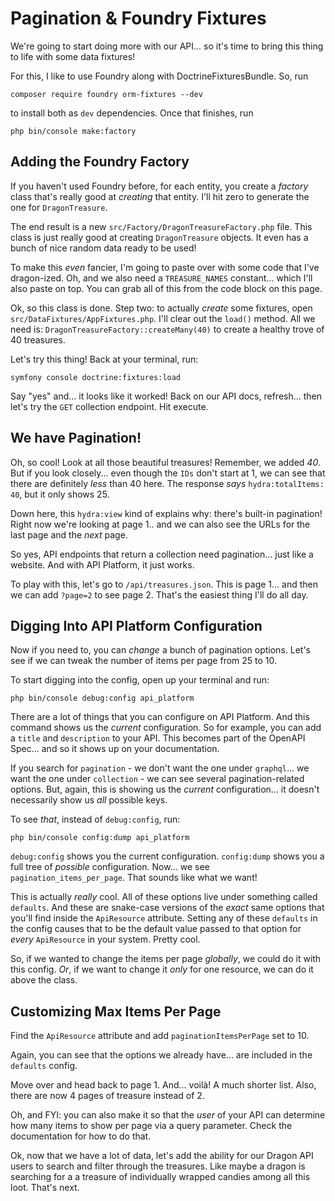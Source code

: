 # Pagination & Foundry Fixtures

We're going to start doing more with our API... so it's time to bring this thing
to life with some data fixtures!

For this, I like to use Foundry along with DoctrineFixturesBundle. So, run

```terminal
composer require foundry orm-fixtures --dev
```

to install both as `dev` dependencies. Once that finishes, run

```terminal
php bin/console make:factory
```

## Adding the Foundry Factory

If you haven't used Foundry before, for each entity, you create a *factory* class
that's really good at *creating* that entity. I'll hit zero to generate the one for
`DragonTreasure`.

The end result is a new `src/Factory/DragonTreasureFactory.php` file.
This class is just really good at creating `DragonTreasure` objects. It even
has a bunch of nice random data ready to be used!

To make this *even* fancier, I'm going to paste over with some code that I've
dragon-ized. Oh, and we also need a `TREASURE_NAMES` constant... which I'll also
paste on top. You can grab all of this from the code block on this page.

Ok, so this class is done. Step two: to actually *create* some fixtures, open
`src/DataFixtures/AppFixtures.php`. I'll clear out the `load()` method. All we need
is: `DragonTreasureFactory::createMany(40)` to create a healthy trove of 40
treasures.

Let's try this thing! Back at your terminal, run:

```terminal
symfony console doctrine:fixtures:load
```

Say "yes" and... it looks like it worked! Back on our API docs, refresh...
then let's try the `GET` collection endpoint. Hit execute.

## We have Pagination!

Oh, so cool! Look at all those beautiful treasures! Remember, we added *40*. But if
you look closely... even though the `IDs` don't start at 1, we can see that there
are definitely *less* than 40 here. The response *says* `hydra:totalItems: 40`,
but it only shows 25.

Down here, this `hydra:view` kind of explains why: there's built-in pagination!
Right now we're looking at page 1.. and we can also see the URLs for the last page
and the *next* page.

So yes, API endpoints that return a collection need pagination... just like a
website. And with API Platform, it just works.

To play with this, let's go to `/api/treasures.json`. This is page 1... and then
we can add `?page=2` to see page 2. That's the easiest thing I'll do all day.

## Digging Into API Platform Configuration

Now if you need to, you can *change* a bunch of pagination options. Let's see
if we can tweak the number of items per page from 25 to 10.

To start digging into the config, open up your terminal and run:

```terminal
php bin/console debug:config api_platform
```

There are a lot of things that you can configure on API Platform. And this
command shows us the *current* configuration. So for example,
you can add a `title` and `description` to your API. This becomes part of the
OpenAPI Spec... and so it shows up on your documentation.

If you search for `pagination` - we don't want the one under `graphql`... we
want the one under `collection` - we can see several pagination-related options.
But, again, this is showing us the *current* configuration... it doesn't necessarily
show us *all* possible keys.

To see *that*, instead of `debug:config`, run:

```terminal
php bin/console config:dump api_platform
```

`debug:config` shows you the current configuration. `config:dump` shows you a full
tree of *possible* configuration. Now... we see `pagination_items_per_page`.
That sounds like what we want!

This is actually *really* cool. All of these options live under something called
`defaults`. And these are snake-case versions of the *exact* same options that you'll
find inside the `ApiResource` attribute. Setting any of these `defaults` in the config
causes that to be the default value passed to that option for *every* `ApiResource`
in your system. Pretty cool.

So, if we wanted to change the items per page *globally*, we could do it
with this config. *Or*, if we want to change it *only* for one resource, we can
do it above the class.

## Customizing Max Items Per Page

Find the `ApiResource` attribute and add `paginationItemsPerPage` set to 10.

Again, you can see that the options we already have... are included in the `defaults`
config.

Move over and head back to page 1. And... voilà! A much shorter
list. Also, there are now 4 pages of treasure instead of 2.

Oh, and FYI: you can also make it so that the *user* of your API can determine how
many items to show per page via a query parameter. Check the documentation for how
to do that.

Ok, now that we have a lot of data, let's add the ability for our Dragon API users
to search and filter through the treasures. Like maybe a dragon is searching for a
a treasure of individually wrapped candies among all this loot. That's next.
